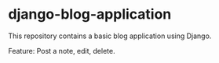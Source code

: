 # django-blog-application
<p>This repository contains a basic blog application using Django.</p>
<p>Feature: Post a note, edit, delete.</p>
